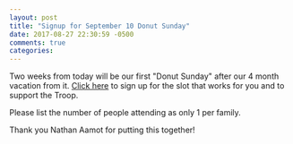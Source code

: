 ```yaml
---
layout: post
title: "Signup for September 10 Donut Sunday"
date: 2017-08-27 22:30:59 -0500
comments: true
categories: 
---
```

Two weeks from today will be our first "Donut Sunday" after our 4 month vacation from it.
[Click here](http://www.signupgenius.com/go/30e084baaac2ba1fa7-sept) to sign up for the slot that works for you and to support the Troop.

Please list the number of people attending as only 1 per family.

Thank you Nathan Aamot for putting this together!

